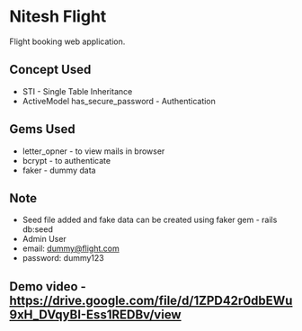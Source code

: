 # Nitesh Flight
Flight booking web application.

## Concept Used
* STI - Single Table Inheritance
* ActiveModel has_secure_password - Authentication

## Gems Used
* letter_opner - to view mails in browser
* bcrypt - to authenticate
* faker - dummy data


## Note
- Seed file added and fake data can be created using faker gem - rails db:seed
- Admin User
- email: dummy@flight.com
- password: dummy123


## Demo video - https://drive.google.com/file/d/1ZPD42r0dbEWu9xH_DVqyBI-Ess1REDBv/view
